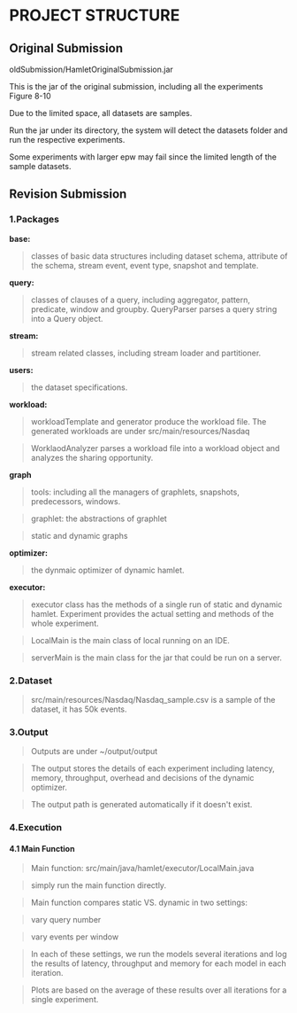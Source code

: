 # PROJECT STRUCTURE


## Original Submission


oldSubmission/HamletOriginalSubmission.jar

This is the jar of the original submission, including all the experiments Figure 8-10

Due to the limited space, all datasets are samples.

Run the jar under its directory, the system will detect the datasets folder and run the respective experiments.

Some experiments with larger epw may fail since the limited length of the sample datasets.


## Revision Submission


### 1.Packages

**base:**

  > classes of basic data structures including dataset schema, attribute of the schema, stream event, event type, snapshot and template.

**query:**

  > classes of clauses of a query, including aggregator, pattern, predicate, window and groupby. 
  > QueryParser parses a query string into a Query object.

**stream:**

  > stream related classes, including stream loader and partitioner.
    
**users:**

  > the dataset specifications. 

**workload:**

  > workloadTemplate and generator produce the workload file. The generated workloads are under src/main/resources/Nasdaq
    
  > WorklaodAnalyzer parses a workload file into a workload object and analyzes the sharing opportunity.

**graph**

  > tools: including all the managers of graphlets, snapshots, predecessors, windows.
  
  > graphlet: the abstractions of graphlet
  
  > static and dynamic graphs
    
**optimizer:**

  > the dynmaic optimizer of dynamic hamlet.
    
**executor:**

  > executor class has the methods of a single run of static and dynamic hamlet. Experiment provides the actual setting and methods of the whole experiment.
    
  > LocalMain is the main class of local running on an IDE. 
    
  > serverMain is the main class for the jar that could be run on a server.


### 2.Dataset

  > src/main/resources/Nasdaq/Nasdaq_sample.csv is a sample of the dataset, it has 50k events.


### 3.Output


 > Outputs are under ~/output/output
 
 > The output stores the details of each experiment including latency, memory, throughput, overhead and decisions of the dynamic optimizer.
 
 > The output path is generated automatically if it doesn't exist.


### 4.Execution


#### 4.1 Main Function


 > Main function: src/main/java/hamlet/executor/LocalMain.java<br>
 
 > simply run the main function directly.

 > Main function compares static VS. dynamic in two settings:
 
 > vary query number

 > vary events per window


 > In each of these settings, we run the models several iterations and log the results of latency, throughput and memory for each model in each iteration.
 
 > Plots are based on the average of these results over all iterations for a single experiment.